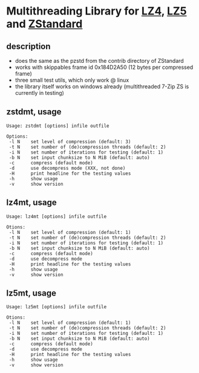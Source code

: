 
# Multithreading Library for [LZ4], [LZ5] and [ZStandard]

## description
- does the same as the pzstd from the contrib directory of ZStandard
- works with skippables frame id 0x184D2A50 (12 bytes per compressed frame)
- three small test utils, which only work @ linux
- the library itself works on windows already (multithreaded 7-Zip ZS is currently in testing)

## zstdmt, usage
```
Usage: zstdmt [options] infile outfile

Options:
 -l N    set level of compression (default: 3)
 -t N    set number of (de)compression threads (default: 2)
 -i N    set number of iterations for testing (default: 1)
 -b N    set input chunksize to N MiB (default: auto)
 -c      compress (default mode)
 -d      use decompress mode (XXX, not done)
 -H      print headline for the testing values
 -h      show usage
 -v      show version
```

## lz4mt, usage
```
Usage: lz4mt [options] infile outfile

Otions:
 -l N    set level of compression (default: 1)
 -t N    set number of (de)compression threads (default: 2)
 -i N    set number of iterations for testing (default: 1)
 -b N    set input chunksize to N MiB (default: auto)
 -c      compress (default mode)
 -d      use decompress mode
 -H      print headline for the testing values
 -h      show usage
 -v      show version
```

## lz5mt, usage
```
Usage: lz5mt [options] infile outfile

Otions:
 -l N    set level of compression (default: 1)
 -t N    set number of (de)compression threads (default: 2)
 -i N    set number of iterations for testing (default: 1)
 -b N    set input chunksize to N MiB (default: auto)
 -c      compress (default mode)
 -d      use decompress mode
 -H      print headline for the testing values
 -h      show usage
 -v      show version
```

[LZ4]:https://cyan4973.github.io/lz4/
[LZ5]:https://github.com/inikep/lz5
[ZStandard]:http://facebook.github.io/zstd/

